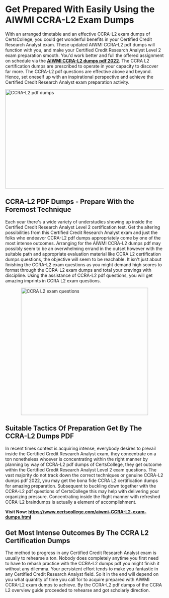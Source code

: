 <h1><strong>Get Prepared With Easily Using the AIWMI CCRA-L2 Exam Dumps&nbsp;</strong></h1>
<p><span style="font-weight: 400;">With an arranged timetable and an effective  CCRA-L2 exam dumps of CertsCollege, you could get wonderful benefits in your Certified Credit Research Analyst exam. These updated AIWMI CCRA-L2 pdf dumps will function with you, and make your Certified Credit Research Analyst Level 2 exam preparation smooth. You'd work better and full the offered assignment on schedule via the <strong><a href="https://www.certscollege.com/aiwmi-CCRA-L2-exam-dumps.html">AIWMI CCRA-L2 dumps pdf 2022</a></strong>. The CCRA L2 certification dumps are prescribed to operate in your capacity to discover far more. The  CCRA-L2 pdf questions are effective above and beyond. Hence, set oneself up with an inspirational perspective and achieve the Certified Credit Research Analyst exam preparation activity.&nbsp;</span></p>
<p><span style="font-weight: 400;"><img style="display: block; margin-left: auto; margin-right: auto;" src="https://i.ibb.co/CPDK3ps/Yellow-and-Blue-Initiative-Blog-Banner.png" alt="CCRA-L2 pdf dumps" width="559" height="315" /></span></p>
<h2><strong>CCRA-L2 PDF Dumps - Prepare With the Foremost Technique</strong></h2>
<p><span style="font-weight: 400;">Each year there's a wide variety of understudies showing up inside the Certified Credit Research Analyst Level 2 certification test. Get the altering possibilities from this Certified Credit Research Analyst exam and just the folks who endeavor CCRA-L2 pdf dumps appropriately come by one of the most intense outcomes. Arranging for the AIWMI CCRA-L2 dumps pdf may possibly seem to be an overwhelming errand in the outset however with the suitable path and appropriate evaluation material like CCRA L2 certification dumps questions, the objective will seem to be reachable. It isn't just about finishing the CCRA-L2 exam questions as you might demand high scores to format through the CCRA-L2 exam dumps and total your cravings with discipline. Using the assistance of CCRA-L2 pdf questions, you will get amazing imprints in CCRA L2 exam questions.</span></p>
<p><span style="font-weight: 400;"><a href="https://tinyurl.com/y9ggxs7k"><img style="display: block; margin-left: auto; margin-right: auto;" src="https://i.ibb.co/9tMrhdY/Teacher-Appreciation-Invitation.png" alt="CCRA L2 exam questions " width="404" height="404" /></a></span></p>
<h2><strong>Suitable Tactics Of Preparation Get By The CCRA-L2 Dumps PDF</strong></h2>
<p><span style="font-weight: 400;">In recent times contest is acquiring intense, everybody desires to prevail inside the Certified Credit Research Analyst exam, they concentrate on a ton nonetheless whoever is concentrating within the right manner by planning by way of CCRA-L2 pdf dumps of CertsCollege, they get outcome within the Certified Credit Research Analyst Level 2 exam questions. The vast majority do not track down the correct techniques or genuine CCRA-L2 dumps pdf 2022, you may get the bona fide CCRA L2 certification dumps for amazing preparation. Subsequent to buckling down together with the  CCRA-L2 pdf questions of CertsCollege this may help with delivering your organizing pressure. Concentrating inside the Right manner with refreshed CCRA-L2 braindumps is actually a element of accomplishment.</span></p>
<p><span style="font-weight: 400;"><strong>Visit Now: <a href="https://www.certscollege.com/aiwmi-CCRA-L2-exam-dumps.html">https://www.certscollege.com/aiwmi-CCRA-L2-exam-dumps.html</a></strong></span></p>
<h2><strong>Get Most Intense Outcomes By The CCRA L2 Certification Dumps</strong></h2>
<p><span style="font-weight: 400;">The method to progress in any Certified Credit Research Analyst exam is usually to rehearse a ton. Nobody does completely anytime you first need to have to rehash practice with the CCRA-L2 dumps pdf you might finish it without any dilemma. Your persistent effort tends to make you fantastic in any Certified Credit Research Analyst field. So it in the end will depend on you what quantity of time you call for to acquire prepared with AIWMI CCRA-L2 exam dumps to achieve. By the CCRA-L2 pdf dumps of the CCRA L2 overview guide proceeded to rehearse and got scholarly direction.</span></p>
